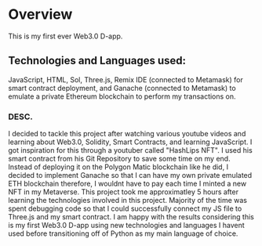 # Overview
This is my first ever Web3.0 D-app.

## Technologies and Languages used: 
JavaScript, HTML, Sol, Three.js, Remix IDE (connected to Metamask) for smart contract deployment, and Ganache (connected to Metamask) to emulate a private Ethereum blockchain to perform my transactions on.

### DESC.
I decided to tackle this project after watching various youtube videos and learning about Web3.0, Solidity, Smart Contracts, and learning JavaScript. I got inspiration for this through a youtuber called "HashLips NFT". I used his smart contract from his Git Repository to save some time on my end. Instead of deploying it on the Polygon Matic blockchain like he did, I decided to implement Ganache so that I can have my own private emulated ETH blockchain therefore, I wouldnt have to pay each time I minted a new NFT in my Metaverse. This project took me approximatley 5 hours after learning the technologies involved in this project. Majority of the time was spent debugging code so that I could successfully connect my JS file to Three.js and my smart contract. I am happy with the results considering this is my first Web3.0 D-app using new technologies and languages I havent used before transitioning off of Python as my main language of choice.

